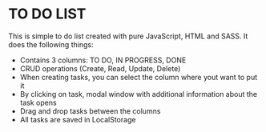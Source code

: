 # TO DO LIST 
This is simple to do list created with pure JavaScript, HTML and SASS. It does the following things:
- Contains 3 columns: TO DO, IN PROGRESS, DONE 
- CRUD operations (Create, Read, Update, Delete)
- When creating tasks, you can select the column where yout want to put it 
- By clicking on task, modal window with additional information about the task opens
- Drag and drop tasks between the columns 
- All tasks are saved in LocalStorage

